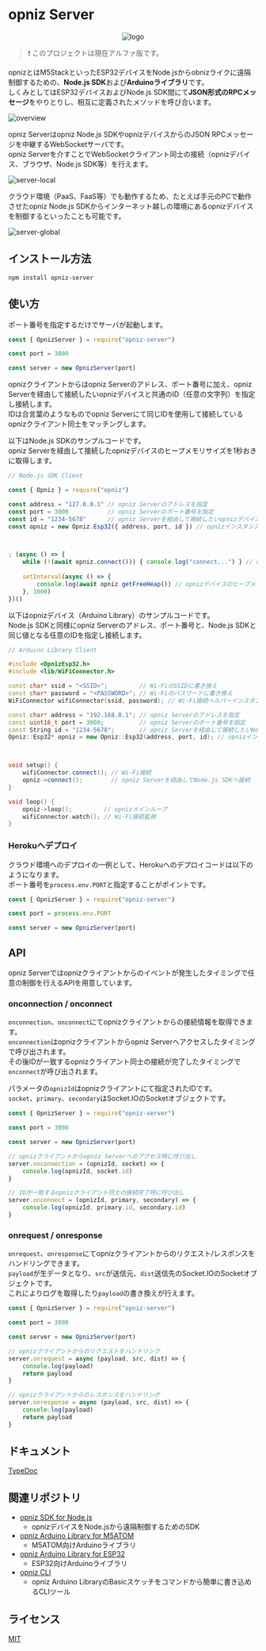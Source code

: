 # opniz Server

<div align="center"><img src="https://user-images.githubusercontent.com/22117028/150321839-e1e73dcb-d4b6-4bac-92b9-b1501ff3b092.png" alt="logo"></div>

> ❗ このプロジェクトは現在アルファ版です。

opnizとはM5StackといったESP32デバイスをNode.jsからobnizライクに遠隔制御するための、**Node.js SDK**および**Arduinoライブラリ**です。  
しくみとしてはESP32デバイスおよびNode.js SDK間にて**JSON形式のRPCメッセージ**をやりとりし、相互に定義されたメソッドを呼び合います。  

![overview](https://user-images.githubusercontent.com/22117028/150321859-5dde911d-91da-41f4-abee-3ad696905529.png)

opniz Serverはopniz Node.js SDKやopnizデバイスからのJSON RPCメッセージを中継するWebSocketサーバです。  
opniz Serverを介すことでWebSocketクライアント同士の接続（opnizデバイス、ブラウザ、Node.js SDK等）を行えます。  

![server-local](https://user-images.githubusercontent.com/22117028/150321900-44d92da2-2b27-4344-9a4f-8c714d85399f.png)

クラウド環境（PaaS、FaaS等）でも動作するため、たとえば手元のPCで動作させたopniz Node.js SDKからインターネット越しの環境にあるopnizデバイスを制御するといったことも可能です。  

![server-global](https://user-images.githubusercontent.com/22117028/150321879-8784f4ef-d344-4d5f-98ff-34b437866dcf.png)



## インストール方法

```
npm install opniz-server
```



## 使い方

ポート番号を指定するだけでサーバが起動します。  

```js
const { OpnizServer } = require("opniz-server")

const port = 3000

const server = new OpnizServer(port)
```

opnizクライアントからはopniz Serverのアドレス、ポート番号に加え、opniz Serverを経由して接続したいopnizデバイスと共通のID（任意の文字列）を指定し接続します。  
IDは合言葉のようなものでopniz Serverにて同じIDを使用して接続しているopnizクライアント同士をマッチングします。  

以下はNode.js SDKのサンプルコードです。  
opniz Serverを経由して接続したopnizデバイスのヒープメモリサイズを1秒おきに取得します。  

```js
// Node.js SDK Client

const { Opniz } = require("opniz")

const address = "127.0.0.1" // opniz Serverのアドレスを指定
const port = 3000           // opniz Serverのポート番号を指定
const id = "1234-5678"      // opniz Serverを経由して接続したいopnizデバイスで指定したIDと同じ任意の文字列を指定
const opniz = new Opniz.Esp32({ address, port, id }) // opnizインスタンス生成



; (async () => {
	while (!(await opniz.connect())) { console.log("connect...") } // opniz Serverを経由してopnizデバイスへ接続
	
	setInterval(async () => {
		console.log(await opniz.getFreeHeap()) // opnizデバイスのヒープメモリーサイズを取得して表示
	}, 1000)
})()
```

以下はopnizデバイス（Arduino Library）のサンプルコードです。  
Node.js SDKと同様にopniz Serverのアドレス、ポート番号と、Node.js SDKと同じ値となる任意のIDを指定し接続します。  

```cpp
// Arduino Library Client

#include <OpnizEsp32.h>
#include <lib/WiFiConnector.h>

const char* ssid = "<SSID>";         // Wi-FiのSSIDに書き換え
const char* password = "<PASSWORD>"; // Wi-Fiのパスワードに書き換え
WiFiConnector wifiConnector(ssid, password); // Wi-Fi接続ヘルパーインスタンス生成

const char* address = "192.168.0.1"; // opniz Serverのアドレスを指定
const uint16_t port = 3000;          // opniz Serverのポート番号を指定
const String id = "1234-5678";       // opniz Serverを経由して接続したいNode.js SDKで指定したIDと同じ任意の文字列を指定
Opniz::Esp32* opniz = new Opniz::Esp32(address, port, id); // opnizインスタンス生成



void setup() {
    wifiConnector.connect(); // Wi-Fi接続
    opniz->connect();        // opniz Serverを経由してNode.js SDKへ接続
}

void loop() {
    opniz->loop();         // opnizメインループ
    wifiConnector.watch(); // Wi-Fi接続監視
}
```



### Herokuへデプロイ

クラウド環境へのデプロイの一例として、Herokuへのデプロイコードは以下のようになります。  
ポート番号を`process.env.PORT`と指定することがポイントです。  

```js
const { OpnizServer } = require("opniz-server")

const port = process.env.PORT

const server = new OpnizServer(port)
```



## API

opniz Serverではopnizクライアントからのイベントが発生したタイミングで任意の制御を行えるAPIを用意しています。  

### onconnection / onconnect

`onconnection`、`onconnect`にてopnizクライアントからの接続情報を取得できます。  
`onconnection`はopnizクライアントからopniz Serverへアクセスしたタイミングで呼び出されます。  
その後IDが一致するopnizクライアント同士の接続が完了したタイミングで`onconnect`が呼び出されます。  

パラメータの`opnizId`はopnizクライアントにて指定されたIDです。  
`socket`、`primary`、`secondary`はSocket.IOのSocketオブジェクトです。  

``` js
const { OpnizServer } = require("opniz-server")

const port = 3000

const server = new OpnizServer(port)

// opnizクライアントからopniz Serverへのアクセス時に呼び出し
server.onconnection = (opnizId, socket) => {
	console.log(opnizId, socket.id)
}

// IDが一致するopnizクライアント同士の接続完了時に呼び出し
server.onconnect = (opnizId, primary, secondary) => {
	console.log(opnizId, primary.id, secondary.id)
}
```

### onrequest / onresponse

`onrequest`、`onresponse`にてopnizクライアントからのリクエスト/レスポンスをハンドリングできます。  
`payload`が生データとなり、`src`が送信元、`dist`送信先のSocket.IOのSocketオブジェクトです。  
これによりログを取得したり`payload`の書き換えが行えます。  

```js
const { OpnizServer } = require("opniz-server")

const port = 3000

const server = new OpnizServer(port)

// opnizクライアントからのリクエストをハンドリング
server.onrequest = async (payload, src, dist) => {
	console.log(payload)
	return payload
}

// opnizクライアントからのレスポンスをハンドリング
server.onresponse = async (payload, src, dist) => {
	console.log(payload)
	return payload
}
```



## ドキュメント

[TypeDoc](https://miso-develop.github.io/opniz-server/)



## 関連リポジトリ

* [opniz SDK for Node.js](https://github.com/miso-develop/opniz-sdk-nodejs)
	* opnizデバイスをNode.jsから遠隔制御するためのSDK
* [opniz Arduino Library for M5ATOM](https://github.com/miso-develop/opniz-arduino-m5atom)
	* M5ATOM向けArduinoライブラリ
* [opniz Arduino Library for ESP32](https://github.com/miso-develop/opniz-arduino-esp32)
	* ESP32向けArduinoライブラリ
* [opniz CLI](https://github.com/miso-develop/opniz-cli)
	* opniz Arduino LibraryのBasicスケッチをコマンドから簡単に書き込めるCLIツール



## ライセンス

[MIT](./LICENSE)
